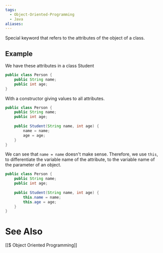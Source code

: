 ```yaml
---
tags:
  - Object-Oriented-Programming
  - Java
aliases:
---
```


Special keyword that refers to the attributes of the object of a class.

## Example
We have these attributes in a class Student
```java showlinenumbers
public class Person {
	public String name;
	public int age;
}
```

With a constructor giving values to all attributes.
```java showlinenumbers
public class Person {
	public String name;
	public int age;
	
	public Student(String name, int age) {
		name = name;
		age = age;
	}
}
```

We can see that `name = name` doesn't make sense. Therefore, we use `this`, to differentiate the variable name of the attribute, to the variable name of the parameter of an object.
```java showlinenumbers
public class Person {
	public String name;
	public int age;
	
	public Student(String name, int age) {
		this.name = name;
		this.age = age;
	}
}
```

# See Also
[[$ Object Oriented Programming]]
